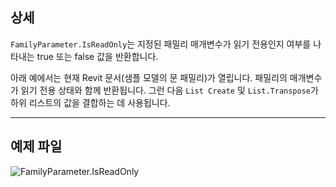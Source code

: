 ## 상세
`FamilyParameter.IsReadOnly`는 지정된 패밀리 매개변수가 읽기 전용인지 여부를 나타내는 true 또는 false 값을 반환합니다.

아래 예에서는 현재 Revit 문서(샘플 모델의 문 패밀리)가 열립니다. 패밀리의 매개변수가 읽기 전용 상태와 함께 반환됩니다. 그런 다음 `List Create` 및 `List.Transpose`가 하위 리스트의 값을 결합하는 데 사용됩니다.
___
## 예제 파일

![FamilyParameter.IsReadOnly](./Revit.Elements.FamilyParameter.IsReadOnly_img.jpg)
